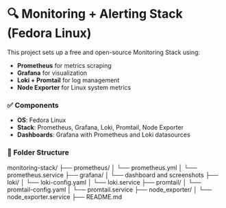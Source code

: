 # 🔍 Monitoring + Alerting Stack (Fedora Linux)

This project sets up a free and open-source Monitoring Stack using:

- **Prometheus** for metrics scraping
- **Grafana** for visualization
- **Loki + Promtail** for log management
- **Node Exporter** for Linux system metrics

### ✅ Components

- **OS**: Fedora Linux
- **Stack**: Prometheus, Grafana, Loki, Promtail, Node Exporter
- **Dashboards**: Grafana with Prometheus and Loki datasources

### 📁 Folder Structure

monitoring-stack/
├── prometheus/
│   └── prometheus.yml
│   └── prometheus.service
├── grafana/
│   └── dashboard and screenshots
├── loki/
│   └── loki-config.yaml
│   └── loki.service
├── promtail/
│   └── promtail-config.yaml
│   └── promtail.service
├── node_exporter/
│   └── node_exporter.service
├── README.md


